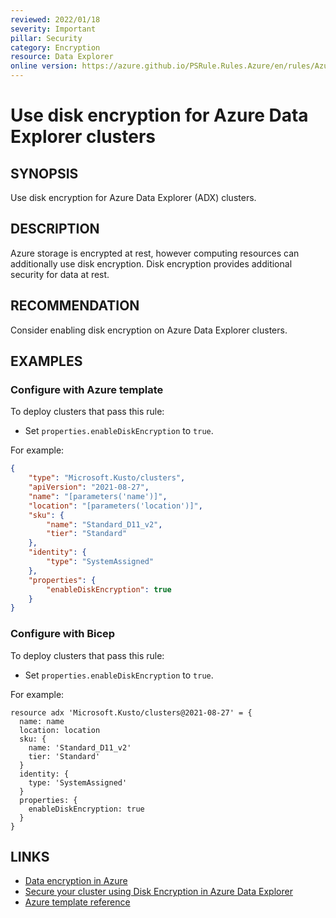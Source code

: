 ```yaml
---
reviewed: 2022/01/18
severity: Important
pillar: Security
category: Encryption
resource: Data Explorer
online version: https://azure.github.io/PSRule.Rules.Azure/en/rules/Azure.ADX.DiskEncryption/
---
```


# Use disk encryption for Azure Data Explorer clusters

## SYNOPSIS

Use disk encryption for Azure Data Explorer (ADX) clusters.

## DESCRIPTION

Azure storage is encrypted at rest, however computing resources can additionally use disk encryption.
Disk encryption provides additional security for data at rest.

## RECOMMENDATION

Consider enabling disk encryption on Azure Data Explorer clusters.

## EXAMPLES

### Configure with Azure template

To deploy clusters that pass this rule:

- Set `properties.enableDiskEncryption` to `true`.

For example:

```json
{
    "type": "Microsoft.Kusto/clusters",
    "apiVersion": "2021-08-27",
    "name": "[parameters('name')]",
    "location": "[parameters('location')]",
    "sku": {
        "name": "Standard_D11_v2",
        "tier": "Standard"
    },
    "identity": {
        "type": "SystemAssigned"
    },
    "properties": {
        "enableDiskEncryption": true
    }
}
```

### Configure with Bicep

To deploy clusters that pass this rule:

- Set `properties.enableDiskEncryption` to `true`.

For example:

```bicep
resource adx 'Microsoft.Kusto/clusters@2021-08-27' = {
  name: name
  location: location
  sku: {
    name: 'Standard_D11_v2'
    tier: 'Standard'
  }
  identity: {
    type: 'SystemAssigned'
  }
  properties: {
    enableDiskEncryption: true
  }
}
```

## LINKS

- [Data encryption in Azure](https://docs.microsoft.com/azure/architecture/framework/security/design-storage-encryption)
- [Secure your cluster using Disk Encryption in Azure Data Explorer](https://docs.microsoft.com/azure/data-explorer/cluster-disk-encryption)
- [Azure template reference](https://docs.microsoft.com/azure/templates/microsoft.kusto/clusters)
